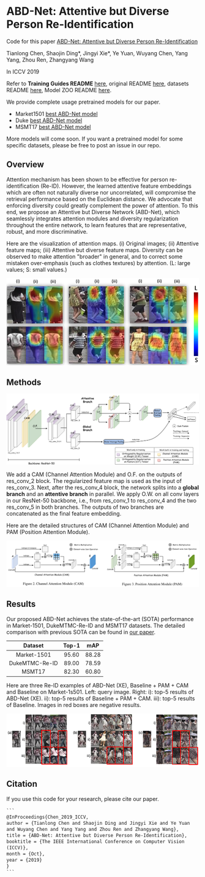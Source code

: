 # ABD-Net: Attentive but Diverse Person Re-Identification

Code for this paper [ABD-Net: Attentive but Diverse Person Re-Identification](https://arxiv.org/abs/1908.01114)

Tianlong Chen, Shaojin Ding\*, Jingyi Xie\*, Ye Yuan, Wuyang Chen, Yang Yang, Zhou Ren, Zhangyang Wang

In ICCV 2019

Refer to **Training Guides README** [here](./README_Training_Guides.md), original README [here](./README_ORIG.md), datasets README [here](./DATASETS.md), Model ZOO README [here](https://kaiyangzhou.github.io/deep-person-reid/MODEL_ZOO.html).

We provide complete usage pretrained models for our paper.

- Market1501 [best ABD-Net model](https://drive.google.com/file/d/1TuxnwSecg0EFFd5Z_665kek_e0Q-N4tU/view?usp=sharing)
- Duke [best ABD-Net model](https://drive.google.com/file/d/1wQtbi8gBe_oMLc9GvDXrGF5yRBoz51o_/view?usp=sharing)
- MSMT17 [best ABD-Net model](https://drive.google.com/file/d/1_ZpSfOxrid9xpSecAxEA2WAa6h-uWc1O/view?usp=sharing)

More models will come soon. If you want a pretrained model for some specific datasets, please be free to post an issue in our repo.

## Overview

Attention mechanism has been shown to be effective for person re-identification (Re-ID). However, the learned attentive feature embeddings which are often not naturally diverse nor uncorrelated, will compromise the retrieval performance based on the Euclidean distance. We advocate that enforcing diversity could greatly complement the power of attention. To this end, we propose an Attentive but Diverse Network (ABD-Net), which seamlessly integrates attention modules and diversity regularization throughout the entire network, to learn features that are representative, robust, and more discriminative.

Here are the visualization of attention maps. (i) Original images; (ii) Attentive feature maps; (iii) Attentive but diverse feature maps. Diversity can be observed to make attention "broader" in general, and to correct some mistaken over-emphasis (such as clothes textures) by attention. (L: large values; S: small values.)

![](./doc_images/JET_VIS.png)



## Methods

![](./doc_images/Arch.png)

We add a CAM (Channel Attention Module) and O.F. on the outputs of res\_conv\_2 block. The regularized feature map is used as the input of res\_conv\_3. Next, after the res\_conv\_4 block, the network splits into a **global branch** and an **attentive branch** in parallel. We apply O.W. on all conv layers in our ResNet-50 backbone, i.e.​, from res\_conv\_1 to res\_conv\_4 and the two res\_conv\_5 in both branches. The outputs of two branches are concatenated as the final feature embedding. 

Here are the detailed structures of CAM (Channel Attention Module) and PAM (Position Attention Module).

![](./doc_images/att.png)



## Results

Our proposed ABD-Net achieves the state-of-the-art (SOTA) performance in Market-1501, DukeMTMC-Re-ID and MSMT17 datasets. The detailed comparison with previous SOTA can be found in [our paper](https://arxiv.org/abs/1908.01114).

|    Dataset     | Top-1 |  mAP  |
| :------------: | :---: | :---: |
|  Market-1501   | 95.60 | 88.28 |
| DukeMTMC-Re-ID | 89.00 | 78.59 |
|     MSMT17     | 82.30 | 60.80 |

Here are three Re-ID examples of ABD-Net (XE), Baseline + PAM + CAM and Baseline on Market-1s501. Left: query image. Right: i): top-5 results of ABD-Net (XE). ii): top-5 results of Baseline + PAM + CAM. iii): top-5 results of Baseline. Images in red boxes are negative results.

![](./doc_images/qr.png)



## Citation

If you use this code for your research, please cite our paper.

```
​```
@InProceedings{Chen_2019_ICCV,
author = {Tianlong Chen and Shaojin Ding and Jingyi Xie and Ye Yuan and Wuyang Chen and Yang Yang and Zhou Ren and Zhangyang Wang},
title = {ABD-Net: Attentive but Diverse Person Re-Identification},
booktitle = {The IEEE International Conference on Computer Vision (ICCV)},
month = {Oct},
year = {2019}
}
​```
```

